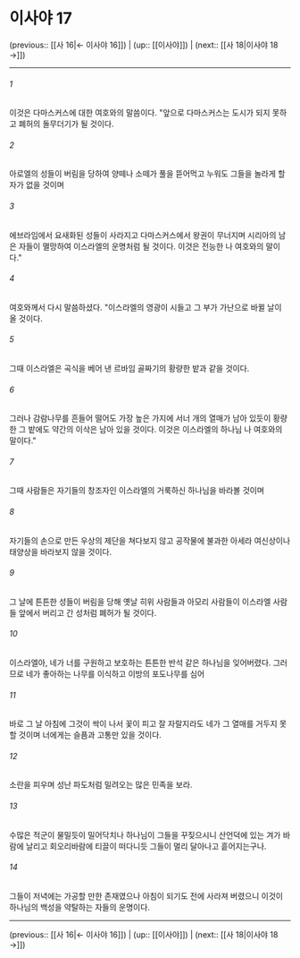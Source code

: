 # 이사야 17

(previous:: [[사 16|← 이사야 16]]) | (up:: [[이사야]]) | (next:: [[사 18|이사야 18 →]])

***




###### 1 

이것은 다마스커스에 대한 여호와의 말씀이다. "앞으로 다마스커스는 도시가 되지 못하고 폐허의 돌무더기가 될 것이다. 



###### 2 

아로엘의 성들이 버림을 당하여 양떼나 소떼가 풀을 뜯어먹고 누워도 그들을 놀라게 할 자가 없을 것이며 



###### 3 

에브라임에서 요새화된 성들이 사라지고 다마스커스에서 왕권이 무너지며 시리아의 남은 자들이 멸망하여 이스라엘의 운명처럼 될 것이다. 이것은 전능한 나 여호와의 말이다." 



###### 4 

여호와께서 다시 말씀하셨다. "이스라엘의 영광이 시들고 그 부가 가난으로 바뀔 날이 올 것이다. 



###### 5 

그때 이스라엘은 곡식을 베어 낸 르바임 골짜기의 황량한 밭과 같을 것이다. 



###### 6 

그러나 감람나무를 흔들어 떨어도 가장 높은 가지에 서너 개의 열매가 남아 있듯이 황량한 그 밭에도 약간의 이삭은 남아 있을 것이다. 이것은 이스라엘의 하나님 나 여호와의 말이다." 



###### 7 

그때 사람들은 자기들의 창조자인 이스라엘의 거룩하신 하나님을 바라볼 것이며 



###### 8 

자기들의 손으로 만든 우상의 제단을 쳐다보지 않고 공작물에 불과한 아세라 여신상이나 태양상을 바라보지 않을 것이다. 



###### 9 

그 날에 튼튼한 성들이 버림을 당해 옛날 히위 사람들과 아모리 사람들이 이스라엘 사람들 앞에서 버리고 간 성처럼 폐허가 될 것이다. 



###### 10 

이스라엘아, 네가 너를 구원하고 보호하는 튼튼한 반석 같은 하나님을 잊어버렸다. 그러므로 네가 좋아하는 나무를 이식하고 이방의 포도나무를 심어 



###### 11 

바로 그 날 아침에 그것이 싹이 나서 꽃이 피고 잘 자랄지라도 네가 그 열매를 거두지 못할 것이며 너에게는 슬픔과 고통만 있을 것이다. 



###### 12 

소란을 피우며 성난 파도처럼 밀려오는 많은 민족을 보라. 



###### 13 

수많은 적군이 물밀듯이 밀어닥치나 하나님이 그들을 꾸짖으시니 산언덕에 있는 겨가 바람에 날리고 회오리바람에 티끌이 떠다니듯 그들이 멀리 달아나고 흩어지는구나. 



###### 14 

그들이 저녁에는 가공할 만한 존재였으나 아침이 되기도 전에 사라져 버렸으니 이것이 하나님의 백성을 약탈하는 자들의 운명이다.

***

(previous:: [[사 16|← 이사야 16]]) | (up:: [[이사야]]) | (next:: [[사 18|이사야 18 →]])
